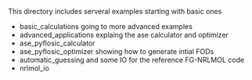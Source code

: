 This directory includes serveral examples starting with basic ones 
- basic_calculations
going to more advanced examples 
- advanced_applications
explaing the ase calculator and optimizer
- ase_pyflosic_calculator 
- ase_pyflosic_optimizer
showing how to generate intial FODs 
- automatic_guessing
and some IO for the reference FG-NRLMOL code 
- nrlmol_io
